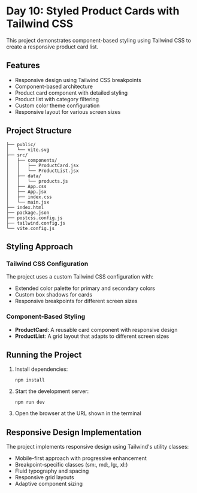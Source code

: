 # Day 10: Styled Product Cards with Tailwind CSS

This project demonstrates component-based styling using Tailwind CSS to create a responsive product card list.

## Features

- Responsive design using Tailwind CSS breakpoints
- Component-based architecture
- Product card component with detailed styling
- Product list with category filtering
- Custom color theme configuration
- Responsive layout for various screen sizes

## Project Structure

```
├── public/
│   └── vite.svg
├── src/
│   ├── components/
│   │   ├── ProductCard.jsx
│   │   └── ProductList.jsx
│   ├── data/
│   │   └── products.js
│   ├── App.css
│   ├── App.jsx
│   ├── index.css
│   └── main.jsx
├── index.html
├── package.json
├── postcss.config.js
├── tailwind.config.js
└── vite.config.js
```

## Styling Approach

### Tailwind CSS Configuration

The project uses a custom Tailwind CSS configuration with:

- Extended color palette for primary and secondary colors
- Custom box shadows for cards
- Responsive breakpoints for different screen sizes

### Component-Based Styling

- **ProductCard**: A reusable card component with responsive design
- **ProductList**: A grid layout that adapts to different screen sizes

## Running the Project

1. Install dependencies:
   ```
   npm install
   ```

2. Start the development server:
   ```
   npm run dev
   ```

3. Open the browser at the URL shown in the terminal

## Responsive Design Implementation

The project implements responsive design using Tailwind's utility classes:

- Mobile-first approach with progressive enhancement
- Breakpoint-specific classes (sm:, md:, lg:, xl:)
- Fluid typography and spacing
- Responsive grid layouts
- Adaptive component sizing